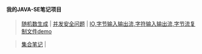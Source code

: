 #### 我的JAVA-SE笔记项目
>  [随机数生成](https://github.com/zhou151/myJavaSeProject/blob/master/myJavaSeProject/src/cn/zhou/Test/MyUtil.java)  |
  [并发安全问题](https://github.com/zhou151/myJavaSeProject/blob/master/myJavaSeProject/src/cn/zhou/Test/LockThread.java)  |
  [IO,字节输入输出流,字符输入输出流,字节流复制文件demo](https://github.com/zhou151/myJavaSeProject/blob/master/myJavaSeProject/src/com/zhou/lianxi01/IoTest.java)

> [集合笔记](https://github.com/zhou151/myJavaSeProject/blob/master/myJavaSeProject/src/cn/zhou/Test/Listdemo.java)  |
